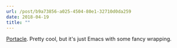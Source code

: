 ```yaml
---
url: /post/b9a73856-a025-4504-80e1-32710d0da259
date: 2018-04-19
title: ""
---
```


[Portacle](https://portacle.github.io/). Pretty cool, but it's just Emacs with some fancy wrapping. 